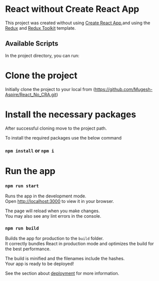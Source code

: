 # React without Create React App

This project was created without using [Create React App](https://github.com/facebook/create-react-app),and using the [Redux](https://redux.js.org/) and [Redux Toolkit](https://redux-toolkit.js.org/) template.

## Available Scripts

In the project directory, you can run:

# Clone the project 

Initially clone the project to your local from (https://github.com/Mugesh-Aspire/React_No_CRA.git)

# Install the necessary packages

After successful cloning move to the project path. 

To install the required packages use the below command
### `npm install` or `npm i`

# Run the app
### `npm run start`

Runs the app in the development mode.\
Open [http://localhost:3000](http://localhost:3000) to view it in your browser.

The page will reload when you make changes.\
You may also see any lint errors in the console.


### `npm run build`

Builds the app for production to the `build` folder.\
It correctly bundles React in production mode and optimizes the build for the best performance.

The build is minified and the filenames include the hashes.\
Your app is ready to be deployed!

See the section about [deployment](https://facebook.github.io/create-react-app/docs/deployment) for more information.
